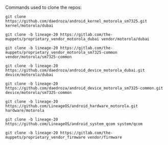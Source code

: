 Commands used to clone the repos:

    git clone https://github.com/daedroza/android_kernel_motorola_sm7325.git kernel/motorola/dubai

    git clone -b lineage-20 https://gitlab.com/the-muppets/proprietary_vendor_motorola_dubai vendor/motorola/dubai 

    git clone -b lineage-20 https://gitlab.com/the-muppets/proprietary_vendor_motorola_sm7325-common vendor/motorola/sm7325-common 

    git clone -b lineage-20 https://github.com/daedroza/android_device_motorola_dubai.git device/motorola/dubai

    git clone -b lineage-20 https://github.com/daedroza/android_device_motorola_sm7325-common.git device/motorola/sm7325-common

    git clone -b lineage-20 https://github.com/LineageOS/android_hardware_motorola.git hardware/motorola

    git clone -b lineage-20 https://github.com/LineageOS/android_system_qcom system/qcom

    git clone -b lineage-20 https://gitlab.com/the-muppets/proprietary_vendor_firmware vendor/firmware
